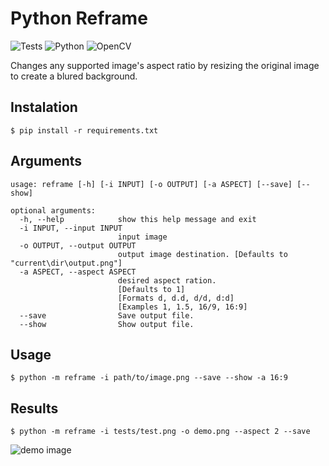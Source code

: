 # Python Reframe

![Tests](https://github.com/cicerotcv/reframe/actions/workflows/python-app.yml/badge.svg)
![Python](https://img.shields.io/badge/python-3670A0?logo=python&logoColor=ffdd54)
![OpenCV](https://img.shields.io/badge/opencv-%23white.svg?logo=opencv&logoColor=white)

Changes any supported image's aspect ratio by resizing the original image to create a blured background.

## Instalation

```shell
$ pip install -r requirements.txt
```

## Arguments

```
usage: reframe [-h] [-i INPUT] [-o OUTPUT] [-a ASPECT] [--save] [--show]

optional arguments:
  -h, --help            show this help message and exit
  -i INPUT, --input INPUT
                        input image
  -o OUTPUT, --output OUTPUT
                        output image destination. [Defaults to "current\dir\output.png"]
  -a ASPECT, --aspect ASPECT
                        desired aspect ration.
                        [Defaults to 1]
                        [Formats d, d.d, d/d, d:d]
                        [Examples 1, 1.5, 16/9, 16:9]
  --save                Save output file.
  --show                Show output file.
```

## Usage

```shell
$ python -m reframe -i path/to/image.png --save --show -a 16:9
```

## Results

```shell
$ python -m reframe -i tests/test.png -o demo.png --aspect 2 --save
```

![demo image](demo.png)
